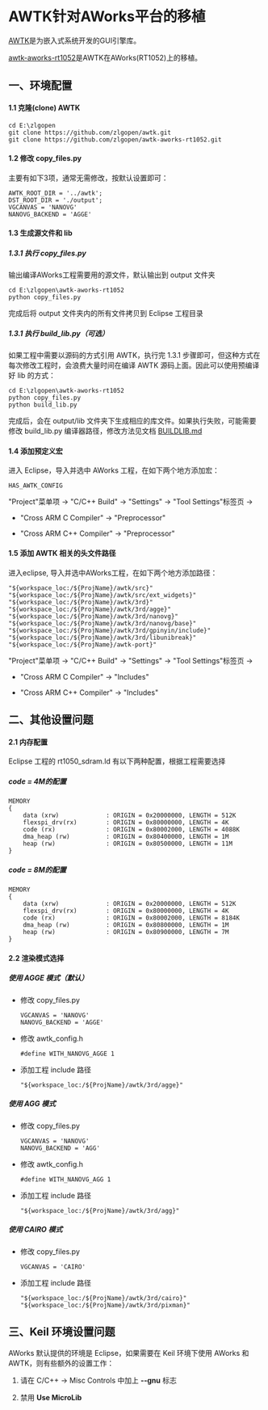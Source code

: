 # AWTK针对AWorks平台的移植

[AWTK](https://github.com/zlgopen/awtk)是为嵌入式系统开发的GUI引擎库。

[awtk-aworks-rt1052](https://github.com/zlgopen/awtk-aworks-rt1052)是AWTK在AWorks(RT1052)上的移植。

## 一、环境配置

#### 1.1 克隆(clone)  AWTK

```
cd E:\zlgopen
git clone https://github.com/zlgopen/awtk.git
git clone https://github.com/zlgopen/awtk-aworks-rt1052.git
```

#### 1.2 修改 copy\_files.py

主要有如下3项，通常无需修改，按默认设置即可：

```
AWTK_ROOT_DIR = '../awtk';
DST_ROOT_DIR = './output';
VGCANVAS = 'NANOVG'
NANOVG_BACKEND = 'AGGE'
```

#### 1.3 生成源文件和 lib

##### 1.3.1 执行 copy\_files.py

输出编译AWorks工程需要用的源文件，默认输出到 output 文件夹

```
cd E:\zlgopen\awtk-aworks-rt1052
python copy_files.py
```

完成后将 output 文件夹内的所有文件拷贝到 Eclipse 工程目录

##### 1.3.1 执行 build_lib.py（可选）

如果工程中需要以源码的方式引用 AWTK，执行完 1.3.1 步骤即可，但这种方式在每次修改工程时，会浪费大量时间在编译 AWTK 源码上面。因此可以使用预编译好 lib 的方式：

```
cd E:\zlgopen\awtk-aworks-rt1052
python copy_files.py
python build_lib.py
```

完成后，会在 output/lib 文件夹下生成相应的库文件。如果执行失败，可能需要修改 build_lib.py 编译器路径，修改方法见文档 [BUILDLIB.md](BUILDLIB.md)

#### 1.4 添加预定义宏

进入 Eclipse，导入并选中 AWorks 工程，在如下两个地方添加宏：

```
HAS_AWTK_CONFIG
```

"Project"菜单项 -> "C/C++ Build" -> "Settings" -> "Tool Settings"标签页 -> 

- "Cross ARM C Compiler" -> "Preprocessor"

- "Cross ARM C++ Compiler" -> "Preprocessor"


#### 1.5 添加 AWTK 相关的头文件路径

进入eclipse, 导入并选中AWorks工程，在如下两个地方添加路径：

```
"${workspace_loc:/${ProjName}/awtk/src}"
"${workspace_loc:/${ProjName}/awtk/src/ext_widgets}"
"${workspace_loc:/${ProjName}/awtk/3rd}"
"${workspace_loc:/${ProjName}/awtk/3rd/agge}"
"${workspace_loc:/${ProjName}/awtk/3rd/nanovg}"
"${workspace_loc:/${ProjName}/awtk/3rd/nanovg/base}"
"${workspace_loc:/${ProjName}/awtk/3rd/gpinyin/include}"
"${workspace_loc:/${ProjName}/awtk/3rd/libunibreak}"
"${workspace_loc:/${ProjName}/awtk-port}"
```

"Project"菜单项 -> "C/C++ Build" -> "Settings" -> "Tool Settings"标签页 -> 

- "Cross ARM C Compiler" -> "Includes"

- "Cross ARM C++ Compiler" -> "Includes"

## 二、其他设置问题

#### 2.1 内存配置

Eclipse 工程的 rt1050_sdram.ld 有以下两种配置，根据工程需要选择

##### code = 4M的配置

```
MEMORY
{
    data (xrw)             : ORIGIN = 0x20000000, LENGTH = 512K
    flexspi_drv(rx)        : ORIGIN = 0x80000000, LENGTH = 4K
    code (rx)              : ORIGIN = 0x80002000, LENGTH = 4088K
    dma_heap (rw)          : ORIGIN = 0x80400000, LENGTH = 1M
    heap (rw)              : ORIGIN = 0x80500000, LENGTH = 11M
}
```

##### code = 8M的配置

```
MEMORY
{
    data (xrw)             : ORIGIN = 0x20000000, LENGTH = 512K
    flexspi_drv(rx)        : ORIGIN = 0x80000000, LENGTH = 4K
    code (rx)              : ORIGIN = 0x80002000, LENGTH = 8184K
    dma_heap (rw)          : ORIGIN = 0x80800000, LENGTH = 1M
    heap (rw)              : ORIGIN = 0x80900000, LENGTH = 7M
}
```

#### 2.2 渲染模式选择

##### 使用 AGGE 模式（默认）

- 修改 copy\_files.py

  ```
  VGCANVAS = 'NANOVG'
  NANOVG_BACKEND = 'AGGE'
  ```

- 修改 awtk_config.h

  ```
  #define WITH_NANOVG_AGGE 1
  ```

- 添加工程 include 路径

  ```
  "${workspace_loc:/${ProjName}/awtk/3rd/agge}"
  ```

##### 使用 AGG 模式

- 修改 copy\_files.py

  ```
  VGCANVAS = 'NANOVG'
  NANOVG_BACKEND = 'AGG'
  ```

- 修改 awtk_config.h

  ```
  #define WITH_NANOVG_AGG 1
  ```

- 添加工程 include 路径

  ```
  "${workspace_loc:/${ProjName}/awtk/3rd/agg}"
  ```

##### 使用 CAIRO 模式

- 修改 copy\_files.py

  ```
  VGCANVAS = 'CAIRO'
  ```

- 添加工程 include 路径

  ```
  "${workspace_loc:/${ProjName}/awtk/3rd/cairo}"
  "${workspace_loc:/${ProjName}/awtk/3rd/pixman}"
  ```

## 三、Keil 环境设置问题

AWorks 默认提供的环境是 Eclipse，如果需要在 Keil 环境下使用 AWorks 和 AWTK，则有些额外的设置工作：

1. 请在 C/C++ -> Misc Controls 中加上 **--gnu** 标志 

2. 禁用 **Use MicroLib**

   